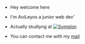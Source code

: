 - Hey welcome here

- I'm AoiLeyos a junior web dev'

- Actually studiyng at <a href="https://simplon.co/"><img src="https://github.com/AoiLeyos/AoiLeyos/assets/160428056/b6765f88-77f0-4acf-afcd-d0a4784c3e6a" title="Symplon" alt="Symplon"></a>

- You can contact me with my [mail](romdz01@gmail.com)

